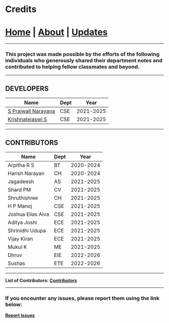# Credits

# [Home](./index.md) | [About](./about.md) | [Updates](./updates.md)

---

### This project was made possible by the efforts of the following individuals who generously shared their department notes and contributed to helping fellow classmates and beyond.

---

## **DEVELOPERS**

| Name                                          | Dept | Year      |
| --------------------------------------------- | ---- | --------- |
| [S Prajwall Narayana](https://developer1010x.github.io/S_Prajwall_Narayana/) | CSE  | 2021-2025 |
| [Krishnatejaswi S](https://kts-o7.github.io/) | CSE  | 2021-2025 |

---

## **CONTRIBUTORS**

| Name                                          | Dept | Year      |
| --------------------------------------------- | ---- | --------- |
| Arpitha R S                                   | BT   | 2020-2024 |
| Harish Narayan                                | CH   | 2020-2024 |
| Jagadeesh                                     | AS   | 2021-2025 |
| Shard PM                                      | CV   | 2021-2025 |
| Shruthishree                                  | CH   | 2021-2025 |
| H P Manoj                                     | CSE  | 2021-2025 |
| Joshua Elias Alva                             | CSE  | 2021-2025 |
| Aditya Joshi                                  | ECE  | 2021-2025 |
| Shrinidhi Udupa                               | ECE  | 2021-2025 |
| Vijay Kiran                                   | ECE  | 2021-2025 |
| Mukul K                                       | ME   | 2021-2025 |
| Dhruv                                         | EIE  | 2022-2026 |
| Sushas                                        | ETE  | 2022-2026 |


---

**List of Contributors:** [**Contributors**](https://docs.google.com/spreadsheets/d/1CcoPOLFaWOJdxpLAZfO3Y8h9M2i830wRb3_0TwbtZvM/edit?usp=sharing)

---

### If you encounter any issues, please report them using the link below:

**[Report Issues](https://forms.gle/dKSctaXneaB1uTtW6)**

